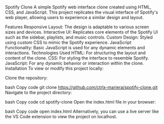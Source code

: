 Spotify Clone
A simple Spotify web interface clone created using HTML, CSS, and JavaScript. This project replicates the visual interface of Spotify's web player, allowing users to experience a similar design and layout.

Features
Responsive Layout: The design is adaptable to various screen sizes and devices.
Interactive UI: Replicates core elements of the Spotify UI such as the sidebar, playlists, and music controls.
Custom Design: Styled using custom CSS to mimic the Spotify experience.
JavaScript Functionality: Basic JavaScript is used for any dynamic elements and interactions.
Technologies Used
HTML: For structuring the layout and content of the clone.
CSS: For styling the interface to resemble Spotify.
JavaScript: For any dynamic behavior or interaction within the clone.
Installation
To view or modify this project locally:

Clone the repository:

bash
Copy code
git clone https://github.com/ctrlx-mariera/spotify-clone.git
Navigate to the project directory:

bash
Copy code
cd spotify-clone
Open the index.html file in your browser:

bash
Copy code
open index.html
Alternatively, you can use a live server like the VS Code extension to view the project on localhost.

